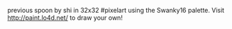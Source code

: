 previous spoon by shi in 32x32 #pixelart using the Swanky16 palette. Visit http://paint.lo4d.net/ to draw your own! 